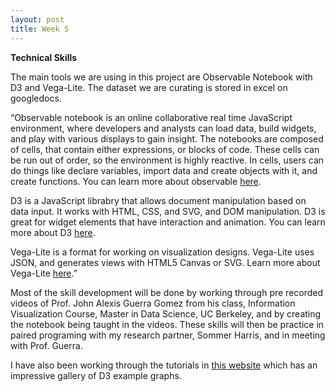```yaml
---
layout: post
title: Week 5
---
```


**Technical Skills**

The main tools we are using in this project are Observable Notebook with D3 and Vega-Lite. The dataset we are curating is stored in excel on googledocs.

“Observable notebook is an online collaborative real time JavaScript environment, where developers and analysts can load data, build widgets, and play with various displays to gain insight. The notebooks are composed of cells, that contain either expressions, or blocks of code. These cells can be run out of order, so the environment is highly reactive. In cells, users can do things like declare variables, import data and create objects with it, and create functions. You can learn more about observable [here](https://observablehq.com/@observablehq/documentation).

D3 is a JavaScript librabry that allows document manipulation based on data input. It works with HTML, CSS, and SVG, and DOM manipulation. D3 is great for widget elements that have interaction and animation. You can learn more about D3 [here](https://d3js.org/).

Vega-Lite is a format for working on visualization designs. Vega-Lite uses JSON, and generates views with HTML5 Canvas or SVG. Learn more about Vega-Lite [here](https://d3js.org/).”

Most of the skill development will be done by working through pre recorded videos of Prof. John Alexis Guerra Gomez from his class, Information Visualization Course,  Master in Data Science, UC Berkeley, and by creating the notebook being taught in the videos. These skills will then be practice in paired programing with my research partner, Sommer Harris, and in meeting with Prof. Guerra.

I have also been working through the tutorials in [this website](https://d3-graph-gallery.com/index.html) which has an impressive gallery of D3 example graphs.
